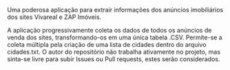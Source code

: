 ﻿Uma poderosa aplicação para extrair informações dos anúncios imobiliários dos sites Vivareal e ZAP Imóveis.


A aplicação progressivamente coleta os dados de todos os anúncios de venda dos sites, transformando-os em uma única tabela .CSV. Permite-se a coleta múltipla pela criação de uma lista de cidades dentro do arquivo cidades.txt.
O autor do repositório não trabalha ativamente no projeto, mas sinta-se livre para subir Issues ou Pull requests, estes serão considerados.